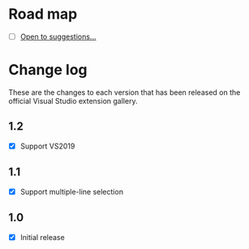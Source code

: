 # Road map

- [ ] [Open to suggestions...](https://github.com/mrlacey/ShowSelection/issues/new)

# Change log

These are the changes to each version that has been released
on the official Visual Studio extension gallery.

## 1.2

- [x] Support VS2019

## 1.1

- [x] Support multiple-line selection

## 1.0

- [x] Initial release
